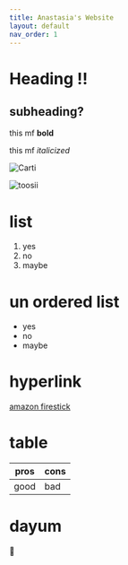 ```yaml
---
title: Anastasia's Website
layout: default
nav_order: 1
---
```


# Heading !!
## subheading? 
this mf **bold**

this mf *italicized*

![Carti](https://upload.wikimedia.org/wikipedia/commons/thumb/9/9a/Playboi_Carti.jpg/220px-Playboi_Carti.jpg)

![toosii](images/ScreenShot2021-01-14at10.10.16PM.PNG)

# list 
1. yes
2. no
3. maybe 

# un ordered list 
- yes 
- no
- maybe 

# hyperlink 

[amazon firestick](https://www.amazon.ca/dp/B07ZZW18N6?ref=ods_ucc_smp_shld_rc_nd_ucc#tech) 


# table 
pros| cons
------------ | -------------
good | bad 


# dayum 

:hot_face:
